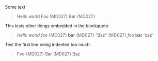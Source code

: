 Some text

> Hello world
>  Foo {MD027}
>  Bar {MD027}

This tests other things embedded in the blockquote:

> *Hello world*
>  *foo* {MD027}
>  **bar** {MD027}
>   "Baz" {MD027}
> *foo*
> **bar**
> 'baz'

Test the first line being indented too much:

>  Foo {MD027}
>  Bar {MD027}
> Baz